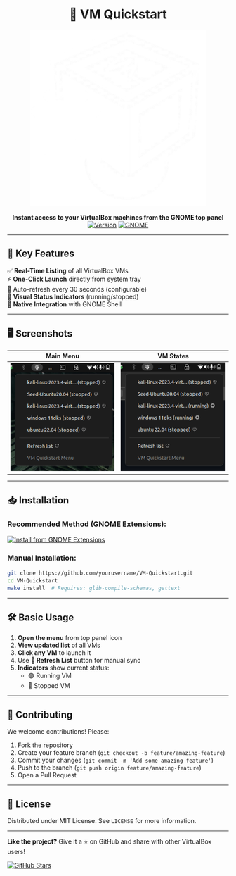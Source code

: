 <div align="center">


# 🚀 VM Quickstart


<img src="media/VM-Quickstart-White.svg" width="400">

**Instant access to your VirtualBox machines from the GNOME top panel**  
[![Version](https://img.shields.io/badge/Version-1.1.0-green)]() 
[![GNOME](https://img.shields.io/badge/GNOME-42%2B-blue)]()

</div>

---

## 🌟 Key Features

✅ **Real-Time Listing** of all VirtualBox VMs  
⚡ **One-Click Launch** directly from system tray  
🔄 Auto-refresh every 30 seconds (configurable)  
🎨 **Visual Status Indicators** (running/stopped)  
📌 **Native Integration** with GNOME Shell  

---

## 🖥️ Screenshots

| Main Menu | VM States |
|-----------|-----------|
| ![Menu](media/screenshot1.png) | ![States](media/screenshot2.png)

---


## 📥 Installation

### Recommended Method (GNOME Extensions):
[![Install from GNOME Extensions](https://img.shields.io/badge/Install%20from-GNOME_Extensions-241F31?logo=gnome&logoColor=white)](https://extensions.gnome.org/extension/XXXX/vm-quickstart/) <!-- Update link -->

### Manual Installation:
```bash
git clone https://github.com/yourusername/VM-Quickstart.git
cd VM-Quickstart
make install  # Requires: glib-compile-schemas, gettext
```

---

## 🛠️ Basic Usage

1. **Open the menu** from top panel icon
2. **View updated list** of all VMs
3. **Click any VM** to launch it
4. Use **🔄 Refresh List** button for manual sync
5. **Indicators** show current status:
   - 🟢 Running VM
   - 🔴 Stopped VM

---

## 🤝 Contributing

We welcome contributions! Please:
1. Fork the repository
2. Create your feature branch (`git checkout -b feature/amazing-feature`)
3. Commit your changes (`git commit -m 'Add some amazing feature'`)
4. Push to the branch (`git push origin feature/amazing-feature`)
5. Open a Pull Request

---

## 📄 License

Distributed under MIT License. See `LICENSE` for more information.

---

**Like the project?** Give it a ⭐ on GitHub and share with other VirtualBox users!

[![GitHub Stars](https://img.shields.io/github/stars/znatii/VM-Quickstart?style=social)]() 
```
